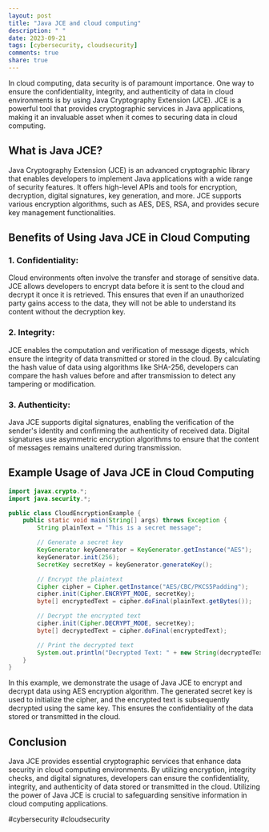 ```yaml
---
layout: post
title: "Java JCE and cloud computing"
description: " "
date: 2023-09-21
tags: [cybersecurity, cloudsecurity]
comments: true
share: true
---
```


In cloud computing, data security is of paramount importance. One way to ensure the confidentiality, integrity, and authenticity of data in cloud environments is by using Java Cryptography Extension (JCE). JCE is a powerful tool that provides cryptographic services in Java applications, making it an invaluable asset when it comes to securing data in cloud computing.

## What is Java JCE?

Java Cryptography Extension (JCE) is an advanced cryptographic library that enables developers to implement Java applications with a wide range of security features. It offers high-level APIs and tools for encryption, decryption, digital signatures, key generation, and more. JCE supports various encryption algorithms, such as AES, DES, RSA, and provides secure key management functionalities.

## Benefits of Using Java JCE in Cloud Computing

### 1. Confidentiality:

Cloud environments often involve the transfer and storage of sensitive data. JCE allows developers to encrypt data before it is sent to the cloud and decrypt it once it is retrieved. This ensures that even if an unauthorized party gains access to the data, they will not be able to understand its content without the decryption key.

### 2. Integrity:

JCE enables the computation and verification of message digests, which ensure the integrity of data transmitted or stored in the cloud. By calculating the hash value of data using algorithms like SHA-256, developers can compare the hash values before and after transmission to detect any tampering or modification.

### 3. Authenticity:

Java JCE supports digital signatures, enabling the verification of the sender's identity and confirming the authenticity of received data. Digital signatures use asymmetric encryption algorithms to ensure that the content of messages remains unaltered during transmission.

## Example Usage of Java JCE in Cloud Computing

```java
import javax.crypto.*;
import java.security.*;

public class CloudEncryptionExample {
    public static void main(String[] args) throws Exception {
        String plainText = "This is a secret message";

        // Generate a secret key
        KeyGenerator keyGenerator = KeyGenerator.getInstance("AES");
        keyGenerator.init(256);
        SecretKey secretKey = keyGenerator.generateKey();

        // Encrypt the plaintext
        Cipher cipher = Cipher.getInstance("AES/CBC/PKCS5Padding");
        cipher.init(Cipher.ENCRYPT_MODE, secretKey);
        byte[] encryptedText = cipher.doFinal(plainText.getBytes());

        // Decrypt the encrypted text
        cipher.init(Cipher.DECRYPT_MODE, secretKey);
        byte[] decryptedText = cipher.doFinal(encryptedText);

        // Print the decrypted text
        System.out.println("Decrypted Text: " + new String(decryptedText));
    }
}
```
In this example, we demonstrate the usage of Java JCE to encrypt and decrypt data using AES encryption algorithm. The generated secret key is used to initialize the cipher, and the encrypted text is subsequently decrypted using the same key. This ensures the confidentiality of the data stored or transmitted in the cloud.

## Conclusion

Java JCE provides essential cryptographic services that enhance data security in cloud computing environments. By utilizing encryption, integrity checks, and digital signatures, developers can ensure the confidentiality, integrity, and authenticity of data stored or transmitted in the cloud. Utilizing the power of Java JCE is crucial to safeguarding sensitive information in cloud computing applications.

#cybersecurity #cloudsecurity